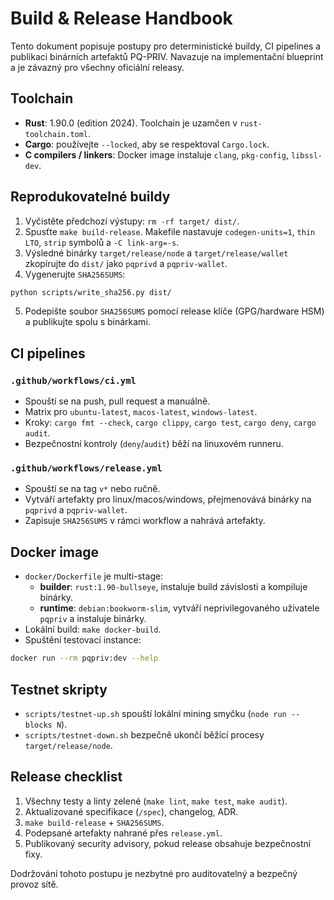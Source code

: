 # Build & Release Handbook

Tento dokument popisuje postupy pro deterministické buildy, CI pipelines a publikaci binárních artefaktů PQ-PRIV. Navazuje na implementační blueprint a je závazný pro všechny oficiální releasy.

## Toolchain

* **Rust**: 1.90.0 (edition 2024). Toolchain je uzamčen v `rust-toolchain.toml`.
* **Cargo**: používejte `--locked`, aby se respektoval `Cargo.lock`.
* **C compilers / linkers**: Docker image instaluje `clang`, `pkg-config`, `libssl-dev`.

## Reprodukovatelné buildy

1. Vyčistěte předchozí výstupy: `rm -rf target/ dist/`.
2. Spusťte `make build-release`. Makefile nastavuje `codegen-units=1`, `thin LTO`, `strip` symbolů a `-C link-arg=-s`.
3. Výsledné binárky `target/release/node` a `target/release/wallet` zkopírujte do `dist/` jako `pqprivd` a `pqpriv-wallet`.
4. Vygenerujte `SHA256SUMS`:

```bash
python scripts/write_sha256.py dist/
```

5. Podepište soubor `SHA256SUMS` pomocí release klíče (GPG/hardware HSM) a publikujte spolu s binárkami.

## CI pipelines

### `.github/workflows/ci.yml`

* Spouští se na push, pull request a manuálně.
* Matrix pro `ubuntu-latest`, `macos-latest`, `windows-latest`.
* Kroky: `cargo fmt --check`, `cargo clippy`, `cargo test`, `cargo deny`, `cargo audit`.
* Bezpečnostní kontroly (`deny`/`audit`) běží na linuxovém runneru.

### `.github/workflows/release.yml`

* Spouští se na tag `v*` nebo ručně.
* Vytváří artefakty pro linux/macos/windows, přejmenovává binárky na `pqprivd` a `pqpriv-wallet`.
* Zapisuje `SHA256SUMS` v rámci workflow a nahrává artefakty.

## Docker image

* `docker/Dockerfile` je multi-stage:
  * **builder**: `rust:1.90-bullseye`, instaluje build závislosti a kompiluje binárky.
  * **runtime**: `debian:bookworm-slim`, vytváří neprivilegovaného uživatele `pqpriv` a instaluje binárky.
* Lokální build: `make docker-build`.
* Spuštění testovací instance:

```bash
docker run --rm pqpriv:dev --help
```

## Testnet skripty

* `scripts/testnet-up.sh` spouští lokální mining smyčku (`node run --blocks N`).
* `scripts/testnet-down.sh` bezpečně ukončí běžící procesy `target/release/node`.

## Release checklist

1. Všechny testy a linty zelené (`make lint`, `make test`, `make audit`).
2. Aktualizované specifikace (`/spec`), changelog, ADR.
3. `make build-release` + `SHA256SUMS`.
4. Podepsané artefakty nahrané přes `release.yml`.
5. Publikovaný security advisory, pokud release obsahuje bezpečnostní fixy.

Dodržování tohoto postupu je nezbytné pro auditovatelný a bezpečný provoz sítě.
